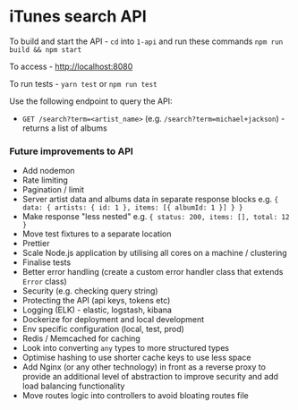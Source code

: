 # iTunes search API

To build and start the API - `cd` into `1-api` and run these commands `npm run build && npm start`

To access - [http://localhost:8080](http://localhost:8080)

To run tests - `yarn test` or `npm run test`

Use the following endpoint to query the API:

- `GET /search?term=<artist_name>` (e.g. `/search?term=michael+jackson`) - returns a list of albums

### Future improvements to API

- Add nodemon
- Rate limiting
- Pagination / limit
- Server artist data and albums data in separate response blocks e.g. `{ data: { artists: { id: 1 }, items: [{ albumId: 1 }] } }`
- Make response "less nested" e.g. `{ status: 200, items: [], total: 12 }`
- Move test fixtures to a separate location
- Prettier
- Scale Node.js application by utilising all cores on a machine / clustering
- Finalise tests
- Better error handling (create a custom error handler class that extends `Error` class)
- Security (e.g. checking query string)
- Protecting the API (api keys, tokens etc)
- Logging (ELK) - elastic, logstash, kibana
- Dockerize for deployment and local development
- Env specific configuration (local, test, prod)
- Redis / Memcached for caching
- Look into converting `any` types to more structured types
- Optimise hashing to use shorter cache keys to use less space
- Add Nginx (or any other technology) in front as a reverse proxy to provide an additional level of abstraction to improve security and add load balancing functionality
- Move routes logic into controllers to avoid bloating routes file 
